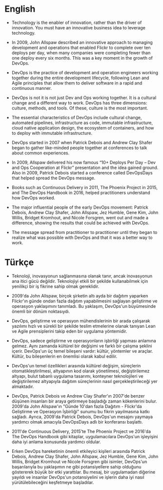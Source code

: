 # English

- Technology is the enabler of innovation, rather than the driver of innovation. You must have an innovative business idea to leverage technology.
  
- In 2009, John Allspaw described an innovative approach to managing development and operations that enabled Flickr to complete over ten deploys per day, when many companies were completing fewer than one deploy every six months. This was a key moment in the growth of DevOps.
  
- DevOps is the practice of development and operation engineers working together during the entire development lifecycle, following Lean and Agile principles that allow them to deliver software in a rapid and continuous manner.
  
- DevOps is not it is not just Dev and Ops working together. It is a cultural change and a different way to work. DevOps has three dimensions: culture, methods, and tools. Of these, culture is the most important.
  
- The essential characteristics of DevOps include cultural change, automated pipelines, infrastructure as code, immutable infrastructure, cloud native application design, the ecosystem of containers, and how to deploy with immutable infrastructure.
  
- DevOps started in 2007 when Patrick Debois and Andrew Clay Shafer began to gather like-minded people together at conferences to talk about common experiences.
  
- In 2009, Allspaw delivered his now famous “10+ Deploys Per Day – Dev and Ops Cooperation at Flickr” presentation and the idea gained ground. Also in 2009, Patrick Debois started a conference called DevOpsDays that helped spread the DevOps message.
  
- Books such as Continuous Delivery in 2011, The Phoenix Project in 2015, and The DevOps Handbook in 2016, helped practitioners understand how DevOps worked.
  
- The major influential people of the early DevOps movement: Patrick Debois, Andrew Clay Shafer, John Allspaw, Jez Humble, Gene Kim, John Willis, Bridget Kromhout, and Nicole Forsgren, went out and made a difference, showing the results that could be achieved with DevOps.
  
- The message spread from practitioner to practitioner until they began to realize what was possible with DevOps and that it was a better way to work.

# Türkçe

- Teknoloji, inovasyonun sağlanmasına olanak tanır, ancak inovasyonun ana itici gücü değildir. Teknolojiyi etkili bir şekilde kullanabilmek için yenilikçi bir iş fikrine sahip olmak gereklidir.

- 2009'da John Allspaw, birçok şirketin altı ayda bir dağıtım yaparken Flickr'ın günde ondan fazla dağıtım yapabilmesini sağlayan geliştirme ve operasyon yaklaşımını tanımladı. Bu yaklaşım, DevOps'un büyümesinde önemli bir dönüm noktasıydı.

- DevOps, geliştirme ve operasyon mühendislerinin bir arada çalışarak yazılımı hızlı ve sürekli bir şekilde teslim etmelerine olanak tanıyan Lean ve Agile prensiplerini takip eden bir uygulama yöntemidir.

- DevOps, sadece geliştirme ve operasyonların işbirliği yapması anlamına gelmez. Aynı zamanda kültürel bir değişimi ve farklı bir çalışma şeklini içerir. DevOps'un üç temel bileşeni vardır: kültür, yöntemler ve araçlar. Kültür, bu bileşenlerin en önemlisi olarak kabul edilir.

- DevOps'un temel özellikleri arasında kültürel değişim, süreçlerin otomatikleştirilmesi, altyapının kod olarak yönetilmesi, değiştirilemez altyapı, bulut tabanlı uygulama tasarımı, konteyner teknolojileri ve değiştirilemez altyapıyla dağıtım süreçlerinin nasıl gerçekleştirileceği yer almaktadır.

- DevOps, Patrick Debois ve Andrew Clay Shafer'ın 2007'de benzer düşünen insanları bir araya getirmeye başladığı zaman kökenlerini bulur. 2009'da John Allspaw'ın "Günde 10'dan fazla Dağıtım - Flickr'da Geliştirme ve Operasyon İşbirliği" sunumu bu fikrin yayılmasına katkı sağladı. Ayrıca, 2009'da Patrick Debois, DevOps'un mesajını yaymaya yardımcı olmak amacıyla DevOpsDays adlı bir konferansı başlattı.

- 2011'de Continuous Delivery, 2015'te The Phoenix Project ve 2016'da The DevOps Handbook gibi kitaplar, uygulamacılara DevOps'un işleyişini daha iyi anlama konusunda yardımcı oldular.

- Erken DevOps hareketinin önemli etkileyici kişileri arasında Patrick Debois, Andrew Clay Shafer, John Allspaw, Jez Humble, Gene Kim, John Willis, Bridget Kromhout ve Nicole Forsgren gibi isimler, DevOps'un başarılarıyla bu yaklaşımın ne gibi potansiyellere sahip olduğunu göstererek büyük bir etki yarattılar. Bu mesaj, bir uygulamadan diğerine yayıldı ve insanlar DevOps'un potansiyelini ve işlerin daha iyi nasıl yürütülebileceğini keşfetmeye başladılar.
